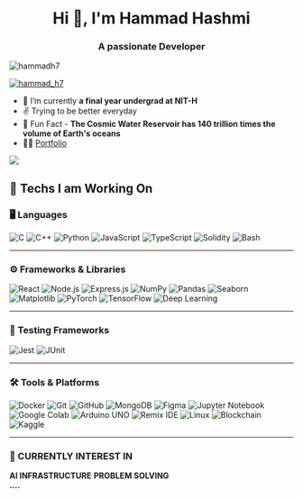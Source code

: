 <h1 align="center">Hi 👋, I'm Hammad Hashmi</h1>
<h3 align="center">A passionate Developer</h3>

<p align="left"> <img src="https://komarev.com/ghpvc/?username=hammadh7&label=Profile%20views&color=0e75b6&style=flat" alt="hammadh7" /> </p>

<p align="left"> <a href="https://twitter.com/hammad_h7" target="blank"><img src="https://img.shields.io/twitter/follow/hammad_h7?logo=twitter&style=for-the-badge" alt="hammad_h7" /></a> </p>

- 🌱 I’m currently  **a final year undergrad at NIT-H**
- ✌️ Trying to be better everyday
- 🪼 Fun Fact - **The Cosmic Water Reservoir has 140 trillion times the volume of Earth's oceans**
- 👨‍💻 [Portfolio](https://hmmaad.me)




![](https://github.com/user-attachments/assets/19690910-524a-40b8-98ed-12b55773d796)



## 🚀 Techs I am Working On  

### 🖥️ Languages  
![C](https://img.shields.io/badge/c-%2300599C.svg?style=for-the-badge&logo=c&logoColor=white)  ![C++](https://img.shields.io/badge/c++-%2300599C.svg?style=for-the-badge&logo=c%2B%2B&logoColor=white)  ![Python](https://img.shields.io/badge/python-3670A0?style=for-the-badge&logo=python&logoColor=ffdd54)  ![JavaScript](https://img.shields.io/badge/javascript-%23323330.svg?style=for-the-badge&logo=javascript&logoColor=%23F7DF1E)  ![TypeScript](https://img.shields.io/badge/typescript-%23007ACC.svg?style=for-the-badge&logo=typescript&logoColor=white)  ![Solidity](https://img.shields.io/badge/Solidity-%23363636.svg?style=for-the-badge&logo=solidity&logoColor=white)  ![Bash](https://img.shields.io/badge/bash_script-%23121011.svg?style=for-the-badge&logo=gnu-bash&logoColor=white)  

---

### ⚙️ Frameworks & Libraries  
![React](https://img.shields.io/badge/react-%2320232a.svg?style=for-the-badge&logo=react&logoColor=%2361DAFB)  ![Node.js](https://img.shields.io/badge/node.js-6DA55F?style=for-the-badge&logo=node.js&logoColor=white)  ![Express.js](https://img.shields.io/badge/express.js-%23404d59.svg?style=for-the-badge&logo=express&logoColor=%2361DAFB)  ![NumPy](https://img.shields.io/badge/numpy-%23013243.svg?style=for-the-badge&logo=numpy&logoColor=white)  ![Pandas](https://img.shields.io/badge/pandas-%23150458.svg?style=for-the-badge&logo=pandas&logoColor=white)  ![Seaborn](https://img.shields.io/badge/seaborn-%232E4A62.svg?style=for-the-badge&logo=python&logoColor=white)  ![Matplotlib](https://img.shields.io/badge/matplotlib-%23ffffff.svg?style=for-the-badge&logo=matplotlib&logoColor=black)  ![PyTorch](https://img.shields.io/badge/pytorch-%23EE4C2C.svg?style=for-the-badge&logo=pytorch&logoColor=white)  ![TensorFlow](https://img.shields.io/badge/tensorflow-%23FF6F00.svg?style=for-the-badge&logo=tensorflow&logoColor=white)  ![Deep Learning](https://img.shields.io/badge/deeplearning-%230A192F.svg?style=for-the-badge&logo=deeplearning&logoColor=white)  

---

### 🧪 Testing Frameworks  
![Jest](https://img.shields.io/badge/jest-%23C21325.svg?style=for-the-badge&logo=jest&logoColor=white)  ![JUnit](https://img.shields.io/badge/junit-%2325A162.svg?style=for-the-badge&logo=junit5&logoColor=white)  

---

### 🛠️ Tools & Platforms  
![Docker](https://img.shields.io/badge/docker-%230db7ed.svg?style=for-the-badge&logo=docker&logoColor=white)  ![Git](https://img.shields.io/badge/git-%23F05033.svg?style=for-the-badge&logo=git&logoColor=white)  ![GitHub](https://img.shields.io/badge/github-%23121011.svg?style=for-the-badge&logo=github&logoColor=white)  ![MongoDB](https://img.shields.io/badge/mongodb-%234ea94b.svg?style=for-the-badge&logo=mongodb&logoColor=white)  ![Figma](https://img.shields.io/badge/Figma-%23F24E1E.svg?style=for-the-badge&logo=figma&logoColor=white)  ![Jupyter Notebook](https://img.shields.io/badge/Jupyter-%23F37626.svg?style=for-the-badge&logo=jupyter&logoColor=white)  ![Google Colab](https://img.shields.io/badge/Google%20Colab-%23F9AB00.svg?style=for-the-badge&logo=googlecolab&logoColor=white)  ![Arduino UNO](https://img.shields.io/badge/Arduino%20UNO-%2300979D.svg?style=for-the-badge&logo=arduino&logoColor=white)  ![Remix IDE](https://img.shields.io/badge/Remix-%23000000.svg?style=for-the-badge&logo=ethereum&logoColor=white)  ![Linux](https://img.shields.io/badge/Linux-%23FCC624.svg?style=for-the-badge&logo=linux&logoColor=black)  ![Blockchain](https://img.shields.io/badge/Blockchain-%23000000.svg?style=for-the-badge&logo=ethereum&logoColor=white)  ![Kaggle](https://img.shields.io/badge/kaggle-%2306B6D4.svg?style=for-the-badge&logo=kaggle&logoColor=white)  

---

### 🔭 CURRENTLY INTEREST IN  
**AI INFRASTRUCTURE**
**PROBLEM SOLVING**  
**....**


